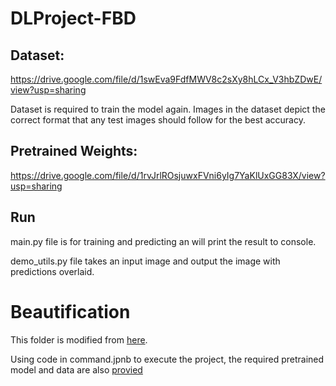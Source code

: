 # DLProject-FBD
## Dataset:
https://drive.google.com/file/d/1swEva9FdfMWV8c2sXy8hLCx_V3hbZDwE/view?usp=sharing

Dataset is required to train the model again. Images in the dataset depict the correct format that any test images should follow for the best accuracy.

## Pretrained Weights:
https://drive.google.com/file/d/1rvJrlROsjuwxFVni6yIg7YaKlUxGG83X/view?usp=sharing

## Run
main.py file is for training and predicting an will print the result to console.

demo_utils.py file takes an input image and output the image with predictions overlaid.

# Beautification
This folder is modified from [here](https://github.com/zoezhou1999/BeautifyBasedOnGAN). 

Using code in command.jpnb to execute the project, the required pretrained model and data are also [provied](https://drive.google.com/file/d/1rUZ2bmXl0Re952l4QwO1s4cJjn3kKJ4C/view) 
